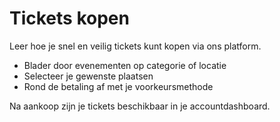 # Tickets kopen

Leer hoe je snel en veilig tickets kunt kopen via ons platform.

- Blader door evenementen op categorie of locatie
- Selecteer je gewenste plaatsen
- Rond de betaling af met je voorkeursmethode

Na aankoop zijn je tickets beschikbaar in je accountdashboard.
